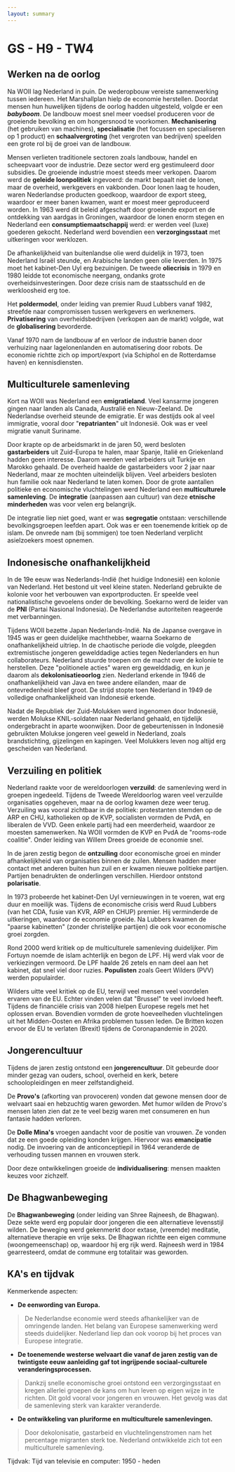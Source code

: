 ```yaml
---
layout: summary
---
```


# GS - H9 - TW4

## Werken na de oorlog

Na WOII lag Nederland in puin. De wederopbouw vereiste samenwerking tussen iedereen. Het Marshallplan hielp de economie herstellen. Doordat mensen hun huwelijken tijdens de oorlog hadden uitgesteld, volgde er een ***babyboom***. De landbouw moest snel meer voedsel produceren voor de groeiende bevolking en om hongersnood te voorkomen. **Mechanisering** (het gebruiken van machines), **specialisatie** (het focussen en specialiseren op 1 product) en **schaalvergroting** (het vergroten van bedrijven) speelden een grote rol bij de groei van de landbouw.

Mensen verlieten traditionele sectoren zoals landbouw, handel en scheepvaart voor de industrie. Deze sector werd erg gestimuleerd door subsidies. De groeiende industrie moest steeds meer verkopen. Daarom werd de **geleide loonpolitiek** ingevoerd: de markt bepaalt niet de lonen, maar de overheid, werkgevers en vakbonden. Door lonen laag te houden, waren Nederlandse producten goedkoop, waardoor de export steeg, waardoor er meer banen kwamen, want er moest meer geproduceerd worden. In 1963 werd dit beleid afgeschaft door groeiende export en de ontdekking van aardgas in Groningen, waardoor de lonen enorm stegen en Nederland een **consumptiemaatschappij** werd: er werden veel (luxe) goederen gekocht. Nederland werd bovendien een **verzorgingsstaat** met uitkeringen voor werklozen.

De afhankelijkheid van buitenlandse olie werd duidelijk in 1973, toen Nederland Israël steunde, en Arabische landen geen olie leverden. In 1975 moet het kabinet-Den Uyl erg bezuinigen. De tweede **oliecrisis** in 1979 en 1980 leidde tot economische neergang, ondanks grote overheidsinvesteringen. Door deze crisis nam de staatsschuld en de werkloosheid erg toe.

Het **poldermodel**, onder leiding van premier Ruud Lubbers vanaf 1982, streefde naar compromissen tussen werkgevers en werknemers. **Privatisering** van overheidsbedrijven (verkopen aan de markt) volgde, wat de **globalisering** bevorderde.

Vanaf 1970 nam de landbouw af en verloor de industrie banen door verhuizing naar lagelonenlanden en automatisering door robots. De economie richtte zich op import/export (via Schiphol en de Rotterdamse haven) en kennisdiensten.

## Multiculturele samenleving

Kort na WOII was Nederland een **emigratieland**. Veel kansarme jongeren gingen naar landen als Canada, Australië en Nieuw-Zeeland. De Nederlandse overheid steunde de emigratie. Er was destijds ook al veel immigratie, vooral door "**repatrianten**" uit Indonesië. Ook was er veel migratie vanuit Suriname.

Door krapte op de arbeidsmarkt in de jaren 50, werd besloten **gastarbeiders** uit Zuid-Europa te halen, maar Spanje, Italië en Griekenland hadden geen interesse. Daarom werden veel arbeiders uit Turkije en Marokko gehaald. De overheid haalde de gastarbeiders voor 2 jaar naar Nederland, maar ze mochten uiteindelijk blijven. Veel arbeiders besloten hun familie ook naar Nederland te laten komen. Door de grote aantallen politieke en economische vluchtelingen werd Nederland een **multiculturele samenleving**. De **integratie** (aanpassen aan cultuur) van deze **etnische minderheden** was voor velen erg belangrijk.

De integratie liep niet goed, want er was **segregatie** ontstaan: verschillende bevolkingsgroepen leefden apart. Ook was er een toenemende kritiek op de islam. De onvrede nam (bij sommigen) toe toen Nederland verplicht asielzoekers moest opnemen.

## Indonesische onafhankelijkheid

In de 19e eeuw was Nederlands-Indië (het huidige Indonesië) een kolonie van Nederland. Het bestond uit veel kleine staten. Nederland gebruikte de kolonie voor het verbouwen van exportproducten. Er speelde veel nationalistische gevoelens onder de bevolking. Soekarno werd de leider van de **PNI** (Partai Nasional Indonesia). De Nederlandse autoriteiten reageerde met verbanningen.

Tijdens WOII bezette Japan Nederlands-Indië. Na de Japanse overgave in 1945 was er geen duidelijke machthebber, waarna Soekarno de onafhankelijkheid uitriep. In de chaotische periode die volgde, pleegden extremistische jongeren gewelddadige acties tegen Nederlanders en hun collaborateurs. Nederland stuurde troepen om de macht over de kolonie te herstellen. Deze "politionele acties" waren erg gewelddadig, en kun je daarom als **dekolonisatieoorlog** zien. Nederland erkende in 1946 de onafhankelijkheid van Java en twee andere eilanden, maar de ontevredenheid bleef groot. De strijd stopte toen Nederland in 1949 de volledige onafhankelijkheid van Indonesië erkende.

Nadat de Republiek der Zuid-Molukken werd ingenomen door Indonesië, werden Molukse KNIL-soldaten naar Nederland gehaald, en tijdelijk ondergebracht in aparte woonwijken. Door de gebeurtenissen in Indonesië gebruikten Molukse jongeren veel geweld in Nederland, zoals brandstichting, gijzelingen en kapingen. Veel Molukkers leven nog altijd erg gescheiden van Nederland.

## Verzuiling en politiek

Nederland raakte voor de wereldoorlogen **verzuild**: de samenleving werd in groepen ingedeeld. Tijdens de Tweede Wereldoorlog waren veel verzuilde organisaties opgeheven, maar na de oorlog kwamen deze weer terug. Verzuiling was vooral zichtbaar in de politiek: protestanten stemden op de ARP en CHU, katholieken op de KVP, socialisten vormden de PvdA, en liberalen de VVD. Geen enkele partij had een meerderheid, waardoor ze moesten samenwerken. Na WOII vormden de KVP en PvdA de "rooms-rode coalitie". Onder leiding van Willem Drees groeide de economie snel.

In de jaren zestig begon de **ontzuiling** door economische groei en minder afhankelijkheid van organisaties binnen de zuilen. Mensen hadden meer contact met anderen buiten hun zuil en er kwamen nieuwe politieke partijen. Partijen benadrukten de onderlingen verschillen. Hierdoor ontstond **polarisatie**.

In 1973 probeerde het kabinet-Den Uyl vernieuwingen in te voeren, wat erg duur en moeilijk was. Tijdens de economische crisis werd Ruud Lubbers (van het CDA, fusie van KVR, ARP en CHUP) premier. Hij verminderde de uitkeringen, waardoor de economie groeide. Na Lubbers kwamen de "paarse kabinetten" (zonder christelijke partijen) die ook voor economische groei zorgden.

Rond 2000 werd kritiek op de multiculturele samenleving duidelijker. Pim Fortuyn noemde de islam achterlijk en begon de LPF. Hij werd vlak voor de verkiezingen vermoord. De LPF haalde 26 zetels en nam deel aan het kabinet, dat snel viel door ruzies. **Populisten** zoals Geert Wilders (PVV) werden populairder.

Wilders uitte veel kritiek op de EU, terwijl veel mensen veel voordelen ervaren van de EU. Echter vinden velen dat "Brussel" te veel invloed heeft. Tijdens de financiële crisis van 2008 hielpen Europese regels met het oplossen ervan. Bovendien vormden de grote hoeveelheden vluchtelingen uit het Midden-Oosten en Afrika problemen tussen leden. De Britten kozen ervoor de EU te verlaten (Brexit) tijdens de Coronapandemie in 2020.

## Jongerencultuur

Tijdens de jaren zestig ontstond een **jongerencultuur**. Dit gebeurde door minder gezag van ouders, school, overheid en kerk, betere schoolopleidingen en meer zelfstandigheid.

De **Provo's** (afkorting van provoceren) vonden dat gewone mensen door de welvaart saai en hebzuchtig waren geworden. Met humor wilden de Provo's mensen laten zien dat ze te veel bezig waren met consumeren en hun fantasie hadden verloren.

De **Dolle Mina's** vroegen aandacht voor de positie van vrouwen. Ze vonden dat ze een goede opleiding konden krijgen. Hiervoor was **emancipatie** nodig. De invoering van de anticonceptiepil in 1964 veranderde de verhouding tussen mannen en vrouwen sterk.

Door deze ontwikkelingen groeide de **individualisering**: mensen maakten keuzes voor zichzelf.

## De Bhagwanbeweging

De **Bhagwanbeweging** (onder leiding van Shree Rajneesh, de Bhagwan). Deze sekte werd erg populair door jongeren die een alternatieve levensstijl wilden. De beweging werd gekenmerkt door extase, (vreemde) meditatie, alternatieve therapie en vrije seks. De Bhagwan richtte een eigen commune (woongemeenschap) op, waardoor hij erg rijk werd. Rajneesh werd in 1984 gearresteerd, omdat de commune erg totalitair was geworden.

## KA's en tijdvak

Kenmerkende aspecten:

- **De eenwording van Europa.**

> De Nederlandse economie werd steeds afhankelijker van de omringende landen. Het belang van Europese samenwerking werd steeds duidelijker. Nederland liep dan ook voorop bij het proces van Europese integratie.

- **De toenemende westerse welvaart die vanaf de jaren zestig van de twintigste eeuw aanleiding gaf tot ingrijpende sociaal-culturele veranderingsprocessen.**

> Dankzij snelle economische groei ontstond een verzorgingsstaat en kregen allerlei groepen de kans om hun leven op eigen wijze in te richten. Dit gold vooral voor jongeren en vrouwen. Het gevolg was dat de samenleving sterk van karakter veranderde.

- **De ontwikkeling van pluriforme en multiculturele samenlevingen.**

> Door dekolonisatie, gastarbeid en vluchtelingenstromen nam het percentage migranten sterk toe. Nederland ontwikkelde zich tot een multiculturele samenleving.

Tijdvak: Tijd van televisie en computer: 1950 - heden

